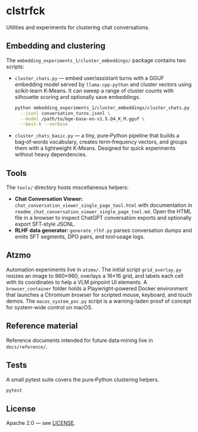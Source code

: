 # clstrfck

Utilities and experiments for clustering chat conversations.

## Embedding and clustering

The `embedding_experiments_1/cluster_embeddings/` package contains two scripts:

- `cluster_chats.py` — embed user/assistant turns with a GGUF embedding model served by `llama-cpp-python` and cluster vectors using scikit-learn K‑Means. It can sweep a range of cluster counts with silhouette scoring and optionally save embeddings.

  ```sh
  python embedding_experiments_1/cluster_embeddings/cluster_chats.py \
    --jsonl conversation_turns.jsonl \
    --model /path/to/bge-base-en-v1.5.Q4_K_M.gguf \
    --best-k --verbose
  ```

- `cluster_chats_basic.py` — a tiny, pure‑Python pipeline that builds a bag‑of‑words vocabulary, creates term‑frequency vectors, and groups them with a lightweight K‑Means. Designed for quick experiments without heavy dependencies.

## Tools

The `tools/` directory hosts miscellaneous helpers:

- **Chat Conversation Viewer:** `chat_conversation_viewer_single_page_tool.html` with documentation in `readme_chat_conversation_viewer_single_page_tool.md`. Open the HTML file in a browser to inspect ChatGPT conversation exports and optionally export SFT‑style JSONL.
- **RLHF data generator:** `generate_rlhf.py` parses conversation dumps and emits SFT segments, DPO pairs, and tool‑usage logs.

## Atzmo

Automation experiments live in `atzmo/`. The initial script `grid_overlay.py`
resizes an image to 960×960, overlays a 16×16 grid, and labels each cell with
its coordinates to help a VLM pinpoint UI elements. A `browser_container`
folder holds a Playwright-powered Docker environment that launches a Chromium
browser for scripted mouse, keyboard, and touch demos. The
`macos_system_poc.py` script is a warning-laden proof of concept for
system-wide control on macOS.

## Reference material

Reference documents intended for future data‑mining live in `docs/reference/`.

## Tests

A small pytest suite covers the pure‑Python clustering helpers.

```sh
pytest
```

## License

Apache 2.0 — see [LICENSE](LICENSE).
